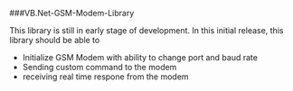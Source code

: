 ###VB.Net-GSM-Modem-Library

This library is still in early stage of development. In this initial release, this library should be able to

* Initialize GSM Modem with ability to change port and baud rate
* Sending custom command to the modem
* receiving real time respone from the modem
